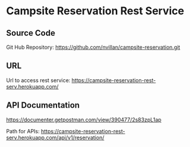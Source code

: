 # Campsite Reservation Rest Service



## Source Code 
Git Hub Repository: https://github.com/nvillan/campsite-reservation.git

## URL 
Url to access rest service: https://campsite-reservation-rest-serv.herokuapp.com/


## API Documentation

https://documenter.getpostman.com/view/390477/2s83zpL1ap

Path for APIs: https://campsite-reservation-rest-serv.herokuapp.com/api/v1/reservation/






